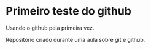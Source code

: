 # Primeiro teste do github 
 Usando o github pela primeira vez.
 
 Repositório criado durante uma aula sobre git e github.